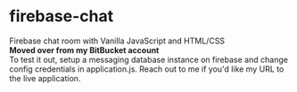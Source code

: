 # firebase-chat
Firebase chat room with Vanilla JavaScript and HTML/CSS<br>
<b>Moved over from my BitBucket account </b>
<br>
To test it out, setup a messaging database instance on firebase and change config credentials in application.js.
Reach out to me if you'd like my URL to the live application. 
